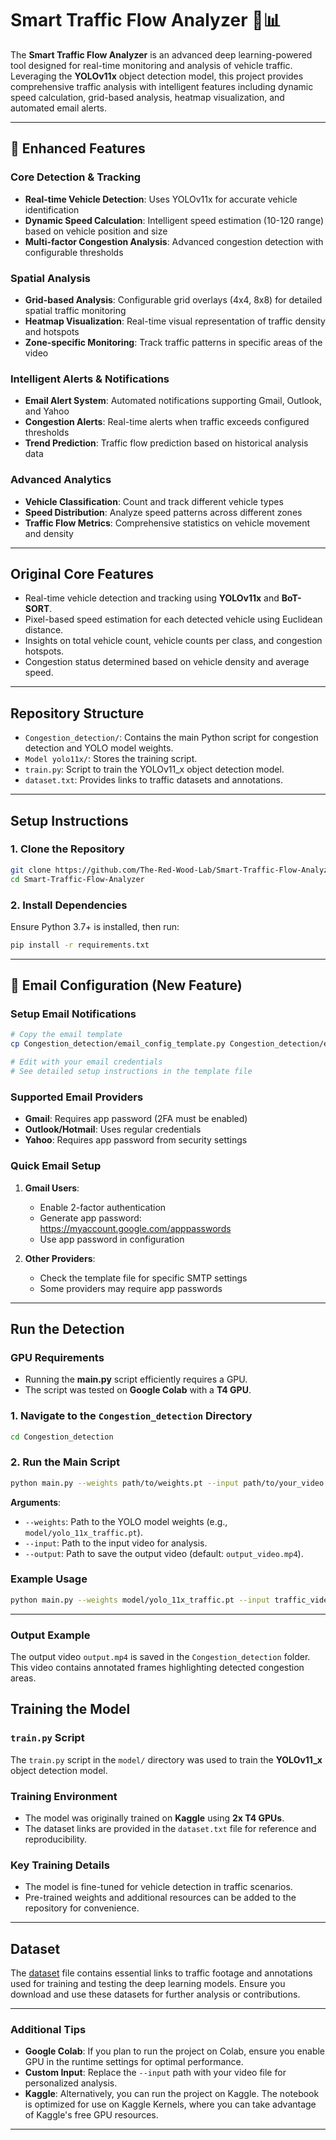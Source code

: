# Smart Traffic Flow Analyzer 🚗📊

The **Smart Traffic Flow Analyzer** is an advanced deep learning-powered tool designed for real-time monitoring and analysis of vehicle traffic. Leveraging the **YOLOv11x** object detection model, this project provides comprehensive traffic analysis with intelligent features including dynamic speed calculation, grid-based analysis, heatmap visualization, and automated email alerts.

---

## 🌟 Enhanced Features

### Core Detection & Tracking
- **Real-time Vehicle Detection**: Uses YOLOv11x for accurate vehicle identification
- **Dynamic Speed Calculation**: Intelligent speed estimation (10-120 range) based on vehicle position and size
- **Multi-factor Congestion Analysis**: Advanced congestion detection with configurable thresholds

### Spatial Analysis
- **Grid-based Analysis**: Configurable grid overlays (4x4, 8x8) for detailed spatial traffic monitoring
- **Heatmap Visualization**: Real-time visual representation of traffic density and hotspots
- **Zone-specific Monitoring**: Track traffic patterns in specific areas of the video

### Intelligent Alerts & Notifications
- **Email Alert System**: Automated notifications supporting Gmail, Outlook, and Yahoo
- **Congestion Alerts**: Real-time alerts when traffic exceeds configured thresholds
- **Trend Prediction**: Traffic flow prediction based on historical analysis data

### Advanced Analytics
- **Vehicle Classification**: Count and track different vehicle types
- **Speed Distribution**: Analyze speed patterns across different zones
- **Traffic Flow Metrics**: Comprehensive statistics on vehicle movement and density

---

## Original Core Features
- Real-time vehicle detection and tracking using **YOLOv11x** and **BoT-SORT**.
- Pixel-based speed estimation for each detected vehicle using Euclidean distance.
- Insights on total vehicle count, vehicle counts per class, and congestion hotspots.
- Congestion status determined based on vehicle density and average speed.

---

## Repository Structure
- `Congestion_detection/`: Contains the main Python script for congestion detection and YOLO model weights.
- `Model yolo11x/`: Stores the training script.
- `train.py`: Script to train the YOLOv11_x object detection model.
- `dataset.txt`: Provides links to traffic datasets and annotations.

---

## Setup Instructions

### 1. Clone the Repository
```bash
git clone https://github.com/The-Red-Wood-Lab/Smart-Traffic-Flow-Analyzer.git
cd Smart-Traffic-Flow-Analyzer
```

### 2. Install Dependencies
Ensure Python 3.7+ is installed, then run:
```bash
pip install -r requirements.txt
```

---

## 📧 Email Configuration (New Feature)

### Setup Email Notifications
```bash
# Copy the email template
cp Congestion_detection/email_config_template.py Congestion_detection/email_config.py

# Edit with your email credentials
# See detailed setup instructions in the template file
```

### Supported Email Providers
- **Gmail**: Requires app password (2FA must be enabled)
- **Outlook/Hotmail**: Uses regular credentials
- **Yahoo**: Requires app password from security settings

### Quick Email Setup
1. **Gmail Users**:
   - Enable 2-factor authentication
   - Generate app password: https://myaccount.google.com/apppasswords
   - Use app password in configuration

2. **Other Providers**:
   - Check the template file for specific SMTP settings
   - Some providers may require app passwords

---

## Run the Detection

### GPU Requirements
- Running the **main.py** script efficiently requires a GPU.
- The script was tested on **Google Colab** with a **T4 GPU**.

### 1. Navigate to the `Congestion_detection` Directory
```bash
cd Congestion_detection
```

### 2. Run the Main Script
```bash
python main.py --weights path/to/weights.pt --input path/to/your_video.mp4 --output path/to/output_video.mp4
```

   **Arguments**:
   - `--weights`: Path to the YOLO model weights (e.g., `model/yolo_11x_traffic.pt`).
   - `--input`: Path to the input video for analysis.
   - `--output`: Path to save the output video (default: `output_video.mp4`).

### Example Usage
```bash
python main.py --weights model/yolo_11x_traffic.pt --input traffic_video.mp4 --output detected_output.mp4
```

---
### Output Example

The output video `output.mp4` is saved in the `Congestion_detection` folder. This video contains annotated frames highlighting detected congestion areas.
## Training the Model

### `train.py` Script
The `train.py` script in the `model/` directory was used to train the **YOLOv11_x** object detection model.

### Training Environment
- The model was originally trained on **Kaggle** using **2x T4 GPUs**.
- The dataset links are provided in the `dataset.txt` file for reference and reproducibility.

### Key Training Details
- The model is fine-tuned for vehicle detection in traffic scenarios.
- Pre-trained weights and additional resources can be added to the repository for convenience.

---

## Dataset

The [dataset](https://github.com/tsp1718/Smart-Traffic-Flow-Analyzer/blob/main/Dataset/dataset.txt) file contains essential links to traffic footage and annotations used for training and testing the deep learning models. Ensure you download and use these datasets for further analysis or contributions.

---

### Additional Tips
- **Google Colab**: If you plan to run the project on Colab, ensure you enable GPU in the runtime settings for optimal performance.
- **Custom Input**: Replace the `--input` path with your video file for personalized analysis.
- **Kaggle**: Alternatively, you can run the project on Kaggle. The notebook is optimized for use on Kaggle Kernels, where you can take advantage of Kaggle's free GPU resources.


---
